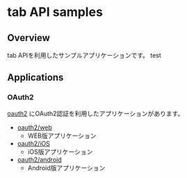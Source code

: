 # tab API samples

## Overview

tab APIを利用したサンプルアプリケーションです。
test

## Applications

### OAuth2

[oauth2](https://github.com/tonchidot/tab-samples/tree/master/oauth2)
にOAuth2認証を利用したアプリケーションがあります。

* [oauth2/web](https://github.com/tonchidot/tab-samples/tree/master/oauth2/web)
  * WEB版アプリケーション
* [oauth2/iOS](https://github.com/tonchidot/tab-samples/tree/master/oauth2/iOS)
  * iOS版アプリケーション
* [oauth2/android](https://github.com/tonchidot/tab-samples/tree/master/oauth2/android)
  * Android版アプリケーション
